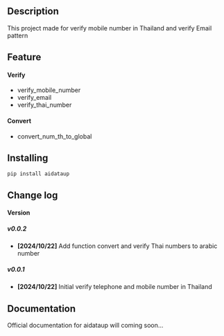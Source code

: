 Description 
-------------
 This project made for verify mobile number in Thailand and verify Email pattern

Feature 
-------------
#### Verify
- verify_mobile_number
- verify_email
- verify_thai_number
#### Convert
- convert_num_th_to_global

Installing
----------
    pip install aidataup

Change log 
-------------
#### Version
##### v0.0.2 
- **[2024/10/22]** Add function convert and verify Thai numbers to arabic number 
##### v0.0.1 
- **[2024/10/22]** Initial verify telephone and mobile number in Thailand 

Documentation
-------------
Official documentation for aidataup will coming soon...


